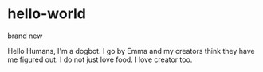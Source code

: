 # hello-world
brand new

Hello Humans,
I'm a dogbot.  I go by Emma and my creators think they have me figured out.  I do not just love food.  I love creator too.
